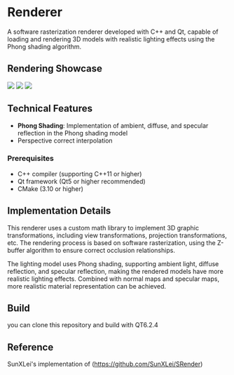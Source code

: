 # Renderer

A software rasterization renderer developed with C++ and Qt, capable of loading and rendering 3D models with realistic lighting effects using the Phong shading algorithm.

## Rendering Showcase

<img src = “image/spot.png”>

<img src = “image/african_head.png”>

<img src = “image/diablo3_pose.png”>

## Technical Features

- **Phong Shading**: Implementation of ambient, diffuse, and specular reflection in the Phong shading model
- Perspective correct interpolation

### Prerequisites

- C++ compiler (supporting C++11 or higher)
- Qt framework (Qt5 or higher recommended)
- CMake (3.10 or higher)

## Implementation Details

This renderer uses a custom math library to implement 3D graphic transformations, including view transformations, projection transformations, etc. The rendering process is based on software rasterization, using the Z-buffer algorithm to ensure correct occlusion relationships.

The lighting model uses Phong shading, supporting ambient light, diffuse reflection, and specular reflection, making the rendered models have more realistic lighting effects. Combined with normal maps and specular maps, more realistic material representation can be achieved.

## Build
you can clone this repository and build with QT6.2.4

## Reference
SunXLei's implementation of (https://github.com/SunXLei/SRender)
